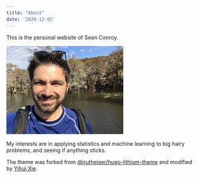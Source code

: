 ```yaml
---
title: "About"
date: '2020-12-02'
---
```


This is the personal website of Sean Conroy.

![This is me](./images/IMG_6575.png "Not working")

My interests are in applying statistics and machine learning to big hairy problems, and seeing if anything sticks.


The theme was forked from [@jrutheiser/hugo-lithium-theme](https://github.com/jrutheiser/hugo-lithium-theme) and modified by [Yihui Xie](https://github.com/yihui/hugo-lithium).
